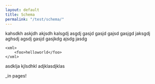 ```yaml
---
layout: default
title: Schema
permalink: "/test/schema/"
---
```


kahsdkh askjdh akjsdh kalsgdj asgdj gasjd gasjd gajsd gasjgd jaksgdj aghsdj agsdj gasjd gasjkdg ajsdg jasdg

    <xml>
        <foo>helloworld</foo>
    </xml>

asdklja kjlsdhkl adjklasdjklas

_in pages!